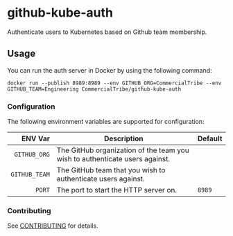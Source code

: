 # github-kube-auth
Authenticate users to Kubernetes based on Github team membership.

## Usage
You can run the auth server in Docker by using the following command:

```
docker run --publish 8989:8989 --env GITHUB_ORG=CommercialTribe --env GITHUB_TEAM=Engineering CommercialTribe/github-kube-auth
```

### Configuration

The following environment variables are supported for configuration:

ENV Var | Description | Default
---:|---|---
`GITHUB_ORG`  | The GitHub organization of the team you wish to authenticate users against.
`GITHUB_TEAM` | The GitHub team that you wish to authenticate users against.
`PORT`        | The port to start the HTTP server on. | `8989`

### Contributing

See [CONTRIBUTING](CONTRIBUTING.md) for details.
